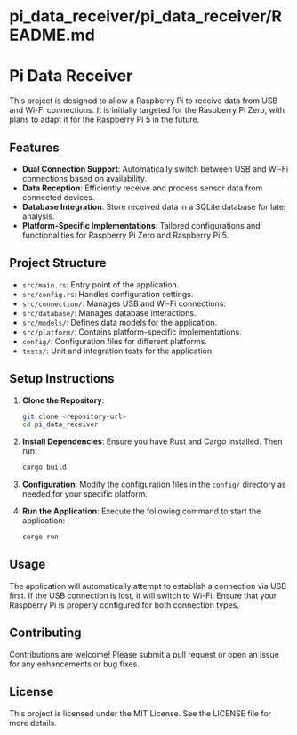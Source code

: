 # pi_data_receiver/pi_data_receiver/README.md

# Pi Data Receiver

This project is designed to allow a Raspberry Pi to receive data from USB and Wi-Fi connections. It is initially targeted for the Raspberry Pi Zero, with plans to adapt it for the Raspberry Pi 5 in the future.

## Features

- **Dual Connection Support**: Automatically switch between USB and Wi-Fi connections based on availability.
- **Data Reception**: Efficiently receive and process sensor data from connected devices.
- **Database Integration**: Store received data in a SQLite database for later analysis.
- **Platform-Specific Implementations**: Tailored configurations and functionalities for Raspberry Pi Zero and Raspberry Pi 5.

## Project Structure

- `src/main.rs`: Entry point of the application.
- `src/config.rs`: Handles configuration settings.
- `src/connection/`: Manages USB and Wi-Fi connections.
- `src/database/`: Manages database interactions.
- `src/models/`: Defines data models for the application.
- `src/platform/`: Contains platform-specific implementations.
- `config/`: Configuration files for different platforms.
- `tests/`: Unit and integration tests for the application.

## Setup Instructions

1. **Clone the Repository**:
   ```bash
   git clone <repository-url>
   cd pi_data_receiver
   ```

2. **Install Dependencies**:
   Ensure you have Rust and Cargo installed. Then run:
   ```bash
   cargo build
   ```

3. **Configuration**:
   Modify the configuration files in the `config/` directory as needed for your specific platform.

4. **Run the Application**:
   Execute the following command to start the application:
   ```bash
   cargo run
   ```

## Usage

The application will automatically attempt to establish a connection via USB first. If the USB connection is lost, it will switch to Wi-Fi. Ensure that your Raspberry Pi is properly configured for both connection types.

## Contributing

Contributions are welcome! Please submit a pull request or open an issue for any enhancements or bug fixes.

## License

This project is licensed under the MIT License. See the LICENSE file for more details.